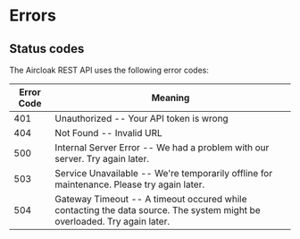 # Errors

## Status codes

The Aircloak REST API uses the following error codes:

| Error Code | Meaning                                                                                                                 |
| ---------- | ----------------------------------------------------------------------------------------------------------------------- |
| 401        | Unauthorized -- Your API token is wrong                                                                                 |
| 404        | Not Found -- Invalid URL                                                                                                |
| 500        | Internal Server Error -- We had a problem with our server. Try again later.                                             |
| 503        | Service Unavailable -- We're temporarily offline for maintenance. Please try again later.                               |
| 504        | Gateway Timeout -- A timeout occured while contacting the data source. The system might be overloaded. Try again later. |
